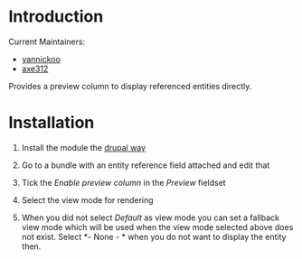# Introduction

Current Maintainers:

* [yannickoo](https://www.drupal.org/u/yannickoo)
* [axe312](https://www.drupal.org/u/axe312)

Provides a preview column to display referenced entities directly.

# Installation

1. Install the module the [drupal way](http://drupal.org/documentation/install/modules-themes/modules-7)

2. Go to a bundle with an entity reference field attached and edit that

3. Tick the *Enable preview column* in the *Preview* fieldset

4. Select the view mode for rendering

5. When you did not select *Default* as view mode you can set a fallback
   view mode which will be used when the view mode selected above does not
   exist. Select *- None - * when you do not want to display the entity then.
